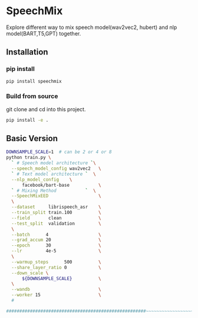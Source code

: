 # SpeechMix

Explore different way to mix speech model(wav2vec2, hubert) and nlp model(BART,T5,GPT) together.

## Installation

### pip install

```sh
pip install speechmix
```

### Build from source

git clone and cd into this project.

```sh
pip install -e .
```

## Basic Version

```sh
DOWNSAMPLE_SCALE=1  # can be 2 or 4 or 8
python train.py \
  ` # Speech model architecture `\
  --speech_model_config wav2vec2   \
  ` # Text model architecture `  \
  --nlp_model_config    \
      facebook/bart-base           \
  ` # Mixing Method           `  \
  --SpeechMixEED                   \
  \
  --dataset     librispeech_asr    \
  --train_split train.100          \
  --field       clean              \
  --test_split  validation         \
  \
  --batch      4                   \
  --grad_accum 20                  \
  --epoch      30                  \
  --lr         4e-5                \
  \
  --warmup_steps      500          \
  --share_layer_ratio 0            \
  --down_scale \
      ${DOWNSAMPLE_SCALE}          \
  \
  --wandb                          \
  --worker 15                      \
  #
```

```sh
#####################################################~~~~~~~~~~~~~~~~~~~~~~~~~~~
```

